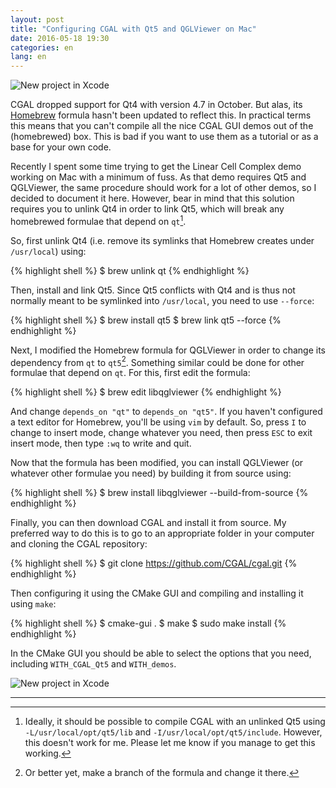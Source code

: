 ```yaml
---
layout: post
title: "Configuring CGAL with Qt5 and QGLViewer on Mac"
date: 2016-05-18 19:30
categories: en
lang: en
---
```


<img src="{{ site.baseurl }}/img/blog/lcc-demo.png" class="img-responsive center-block" alt="New project in Xcode">

CGAL dropped support for Qt4 with version 4.7 in October. But alas, its [Homebrew](http://brew.sh) formula hasn't been updated to reflect this. In practical terms this means that you can't  compile all the nice CGAL GUI demos out of the (homebrewed) box. This is bad if you want to use them as a tutorial or as a base for your own code.

Recently I spent some time trying to get the Linear Cell Complex demo working on Mac with a minimum of fuss. As that demo requires Qt5 and QGLViewer, the same procedure should work for a lot of other demos, so I decided to document it here. However, bear in mind that this solution requires you to unlink Qt4 in order to link Qt5, which will break any homebrewed formulae that depend on `qt`[^1].

So, first unlink Qt4 (i.e. remove its symlinks that Homebrew creates under `/usr/local`) using:

{% highlight shell %}
$ brew unlink qt
{% endhighlight %}

Then, install and link Qt5. Since Qt5 conflicts with Qt4 and is thus not normally meant to be symlinked into `/usr/local`, you need to use `--force`:

{% highlight shell %}
$ brew install qt5
$ brew link qt5 --force
{% endhighlight %}

Next, I modified the Homebrew formula for QGLViewer in order to change its dependency from `qt` to `qt5`[^2]. Something similar could be done for other formulae that depend on `qt`. For this, first edit the formula:

{% highlight shell %}
$ brew edit libqglviewer
{% endhighlight %}

And change `depends_on "qt"` to `depends_on "qt5"`. If you haven't configured a text editor for Homebrew, you'll be using `vim` by default. So, press `I` to change to insert mode, change whatever you need, then press `ESC` to exit insert mode, then type `:wq` to write and quit.

Now that the formula has been modified, you can install QGLViewer (or whatever other formulae you need) by building it from source using:

{% highlight shell %}
$ brew install libqglviewer --build-from-source
{% endhighlight %}

Finally, you can then download CGAL and install it from source. My preferred way to do this is to go to an appropriate folder in your computer and cloning the CGAL repository:

{% highlight shell %}
$ git clone https://github.com/CGAL/cgal.git
{% endhighlight %}

Then configuring it using the CMake GUI and compiling and installing it using `make`:

{% highlight shell %}
$ cmake-gui .
$ make
$ sudo make install
{% endhighlight %}

In the CMake GUI you should be able to select the options that you need, including `WITH_CGAL_Qt5` and `WITH_demos`.

<img src="{{ site.baseurl }}/img/blog/cmake.png" class="img-responsive center-block" alt="New project in Xcode">

---

[^1]: Ideally, it should be possible to compile CGAL with an unlinked Qt5 using `-L/usr/local/opt/qt5/lib` and `-I/usr/local/opt/qt5/include`. However, this doesn't work for me. Please let me know if you manage to get this working.
[^2]: Or better yet, make a branch of the formula and change it there.